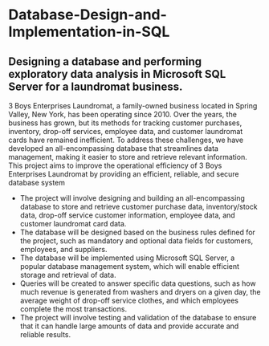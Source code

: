# Database-Design-and-Implementation-in-SQL
## Designing a database and performing exploratory data analysis in Microsoft SQL Server for a laundromat business.

3 Boys Enterprises Laundromat, a family-owned business located in Spring Valley, New York, has been operating since 2010. Over the years, the business has grown, but its methods for tracking customer purchases, inventory, drop-off services, employee data, and customer laundromat cards have remained inefficient. To address these challenges, we have developed an all-encompassing database that streamlines data management, making it easier to store and retrieve relevant information. This project aims to improve the operational efficiency of 3 Boys Enterprises Laundromat by providing an efficient, reliable, and secure database system

* The project will involve designing and building an all-encompassing database to store and retrieve customer purchase data, inventory/stock data, drop-off service customer information, employee data, and customer laundromat card data.
* The database will be designed based on the business rules defined for the project, such as mandatory and optional data fields for customers, employees, and suppliers.
* The database will be implemented using Microsoft SQL Server, a popular database management system, which will enable efficient storage and retrieval of data.
* Queries will be created to answer specific data questions, such as how much revenue is generated from washers and dryers on a given day, the average weight of drop-off service clothes, and which employees complete the most transactions.
* The project will involve testing and validation of the database to ensure that it can handle large amounts of data and provide accurate and reliable results.
